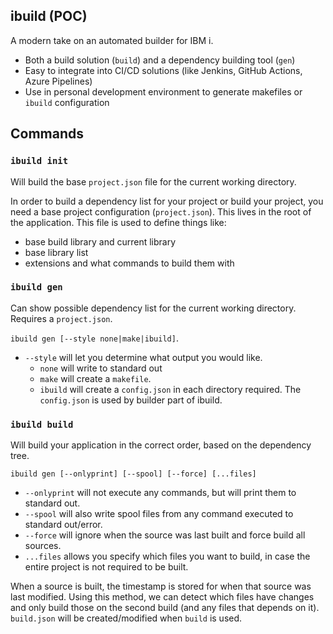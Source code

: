 
## ibuild (POC)

A modern take on an automated builder for IBM i.

* Both a build solution (`build`) and a dependency building tool (`gen`)
* Easy to integrate into CI/CD solutions (like Jenkins, GitHub Actions, Azure Pipelines)
* Use in personal development environment to generate makefiles or `ibuild` configuration

## Commands

### `ibuild init`

Will build the base `project.json` file for the current working directory.

In order to build a dependency list for your project or build your project, you need a base project configuration (`project.json`). This lives in the root of the application. This file is used to define things like:

* base build library and current library
* base library list
* extensions and what commands to build them with

### `ibuild gen`

Can show possible dependency list for the current working directory. Requires a `project.json`.

`ibuild gen [--style none|make|ibuild]`.

* `--style` will let you determine what output you would like. 
   * `none` will write to standard out
   * `make` will create a `makefile`.
   * `ibuild` will create a `config.json` in each directory required. The `config.json` is used by builder part of ibuild.

### `ibuild build`

Will build your application in the correct order, based on the dependency tree.

`ibuild gen [--onlyprint] [--spool] [--force] [...files]`

* `--onlyprint` will not execute any commands, but will print them to standard out.
* `--spool` will also write spool files from any command executed to standard out/error.
* `--force` will ignore when the source was last built and force build all sources.
* `...files` allows you specify which files you want to build, in case the entire project is not required to be built.

When a source is built, the timestamp is stored for when that source was last modified. Using this method, we can detect which files have changes and only build those on the second build (and any files that depends on it). `build.json` will be created/modified when `build` is used.